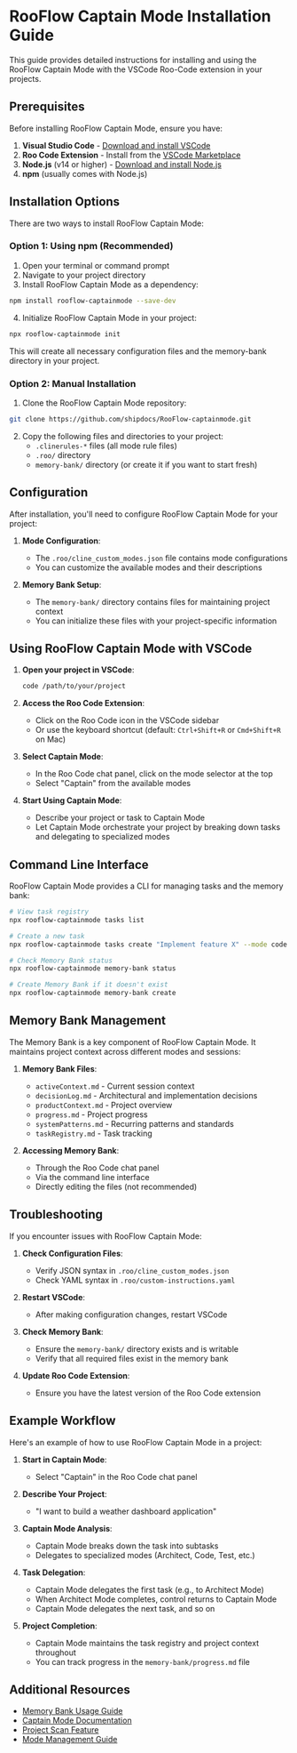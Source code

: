 # RooFlow Captain Mode Installation Guide

This guide provides detailed instructions for installing and using the RooFlow Captain Mode with the VSCode Roo-Code extension in your projects.

## Prerequisites

Before installing RooFlow Captain Mode, ensure you have:

1. **Visual Studio Code** - [Download and install VSCode](https://code.visualstudio.com/download)
2. **Roo Code Extension** - Install from the [VSCode Marketplace](https://marketplace.visualstudio.com/items?itemName=roo-code.roo-code)
3. **Node.js** (v14 or higher) - [Download and install Node.js](https://nodejs.org/en/download/)
4. **npm** (usually comes with Node.js)

## Installation Options

There are two ways to install RooFlow Captain Mode:

### Option 1: Using npm (Recommended)

1. Open your terminal or command prompt
2. Navigate to your project directory
3. Install RooFlow Captain Mode as a dependency:

```bash
npm install rooflow-captainmode --save-dev
```

4. Initialize RooFlow Captain Mode in your project:

```bash
npx rooflow-captainmode init
```

This will create all necessary configuration files and the memory-bank directory in your project.

### Option 2: Manual Installation

1. Clone the RooFlow Captain Mode repository:

```bash
git clone https://github.com/shipdocs/RooFlow-captainmode.git
```

2. Copy the following files and directories to your project:
   - `.clinerules-*` files (all mode rule files)
   - `.roo/` directory
   - `memory-bank/` directory (or create it if you want to start fresh)

## Configuration

After installation, you'll need to configure RooFlow Captain Mode for your project:

1. **Mode Configuration**:
   - The `.roo/cline_custom_modes.json` file contains mode configurations
   - You can customize the available modes and their descriptions

2. **Memory Bank Setup**:
   - The `memory-bank/` directory contains files for maintaining project context
   - You can initialize these files with your project-specific information

## Using RooFlow Captain Mode with VSCode

1. **Open your project in VSCode**:
   ```bash
   code /path/to/your/project
   ```

2. **Access the Roo Code Extension**:
   - Click on the Roo Code icon in the VSCode sidebar
   - Or use the keyboard shortcut (default: `Ctrl+Shift+R` or `Cmd+Shift+R` on Mac)

3. **Select Captain Mode**:
   - In the Roo Code chat panel, click on the mode selector at the top
   - Select "Captain" from the available modes

4. **Start Using Captain Mode**:
   - Describe your project or task to Captain Mode
   - Let Captain Mode orchestrate your project by breaking down tasks and delegating to specialized modes

## Command Line Interface

RooFlow Captain Mode provides a CLI for managing tasks and the memory bank:

```bash
# View task registry
npx rooflow-captainmode tasks list

# Create a new task
npx rooflow-captainmode tasks create "Implement feature X" --mode code

# Check Memory Bank status
npx rooflow-captainmode memory-bank status

# Create Memory Bank if it doesn't exist
npx rooflow-captainmode memory-bank create
```

## Memory Bank Management

The Memory Bank is a key component of RooFlow Captain Mode. It maintains project context across different modes and sessions:

1. **Memory Bank Files**:
   - `activeContext.md` - Current session context
   - `decisionLog.md` - Architectural and implementation decisions
   - `productContext.md` - Project overview
   - `progress.md` - Project progress
   - `systemPatterns.md` - Recurring patterns and standards
   - `taskRegistry.md` - Task tracking

2. **Accessing Memory Bank**:
   - Through the Roo Code chat panel
   - Via the command line interface
   - Directly editing the files (not recommended)

## Troubleshooting

If you encounter issues with RooFlow Captain Mode:

1. **Check Configuration Files**:
   - Verify JSON syntax in `.roo/cline_custom_modes.json`
   - Check YAML syntax in `.roo/custom-instructions.yaml`

2. **Restart VSCode**:
   - After making configuration changes, restart VSCode

3. **Check Memory Bank**:
   - Ensure the `memory-bank/` directory exists and is writable
   - Verify that all required files exist in the memory bank

4. **Update Roo Code Extension**:
   - Ensure you have the latest version of the Roo Code extension

## Example Workflow

Here's an example of how to use RooFlow Captain Mode in a project:

1. **Start in Captain Mode**:
   - Select "Captain" in the Roo Code chat panel

2. **Describe Your Project**:
   - "I want to build a weather dashboard application"

3. **Captain Mode Analysis**:
   - Captain Mode breaks down the task into subtasks
   - Delegates to specialized modes (Architect, Code, Test, etc.)

4. **Task Delegation**:
   - Captain Mode delegates the first task (e.g., to Architect Mode)
   - When Architect Mode completes, control returns to Captain Mode
   - Captain Mode delegates the next task, and so on

5. **Project Completion**:
   - Captain Mode maintains the task registry and project context throughout
   - You can track progress in the `memory-bank/progress.md` file

## Additional Resources

- [Memory Bank Usage Guide](memory-bank-usage.md)
- [Captain Mode Documentation](../rooflow-captainmode-docs/captain-mode.md)
- [Project Scan Feature](../rooflow-captainmode-docs/project-scan-feature.md)
- [Mode Management Guide](../rooflow-captainmode-docs/mode-management.md)
